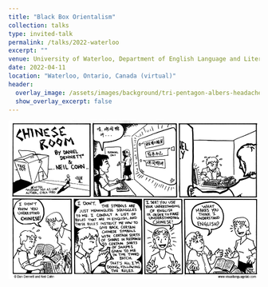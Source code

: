 ```yaml
---
title: "Black Box Orientalism"
collection: talks
type: invited-talk
permalink: /talks/2022-waterloo
excerpt: ""
venue: University of Waterloo, Department of English Language and Literature
date: 2022-04-11
location: "Waterloo, Ontario, Canada (virtual)"
header:
  overlay_image: /assets/images/background/tri-pentagon-albers-headache-yellows.svg
  show_overlay_excerpt: false
---
```


<img src="../assets/images/talks/chinese-room-cartoon.png" />
